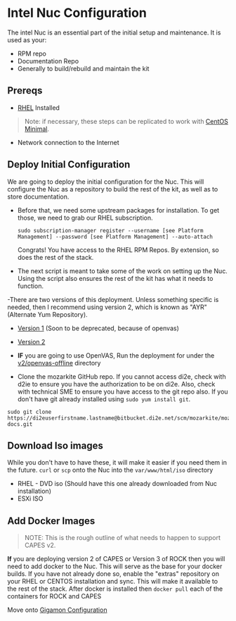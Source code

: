 # Intel Nuc Configuration

The intel Nuc is an essential part of the initial setup and maintenance. It is used as your:
- RPM repo
- Documentation Repo
- Generally to build/rebuild and maintain the kit

## Prereqs

- [RHEL](../rhel/README.md) Installed
> Note: if necessary, these steps can be replicated to work with [CentOS Minimal](http://mirror.mobap.edu/centos/7.5.1804/isos/x86_64/CentOS-7-x86_64-Minimal-1804.iso).

- Network connection to the Internet

## Deploy Initial Configuration
We are going to deploy the initial configuration for the Nuc. This will configure the Nuc as a repository to build the rest of the kit, as well as to store documentation.  

- Before that, we need some upstream packages for installation. To get those, we need to grab our RHEL subscription.

  ```
  sudo subscription-manager register --username [see Platform Management] --password [see Platform Management] --auto-attach
  ```

  Congrats! You have access to the RHEL RPM Repos. By extension, so does the rest of the stack.

- The next script is meant to take some of the work on setting up the Nuc. Using the script also ensures the rest of the kit has what it needs to function.

 -There are two versions of this deployment. Unless something specific is needed, then I recommend using version 2, which is known as "AYR" (Alternate Yum Repository).
   - [Version 1](..topics/nuc/v1/README.md) (Soon to be deprecated, because of openvas)
   - [Version 2](..topics/nuc/v2/ayr/README.md)

- **IF** you are going to use OpenVAS, Run the deployment for under the [v2/openvas-offline](..topics/nuc/v2/ayr/README.md) directory

- Clone the mozarkite GitHub repo. If you cannot access di2e, check with d2ie to ensure you have the authorization to be on di2e. Also, check with technical SME to ensure you have access to the git repo also. If you don't have git already installed using `sudo yum install git`.

```
sudo git clone https://di2euserfirstname.lastname@bitbucket.di2e.net/scm/mozarkite/mozarkite-docs.git
```

## Download Iso images
While you don't have to have these, it will make it easier if you need them in the future. `curl` or `scp` onto the Nuc into the `var/www/html/iso` directory
 - RHEL - DVD iso (Should have this one already downloaded from Nuc installation)
 - ESXi ISO

## Add Docker Images
>NOTE: This is the rough outline of what needs to happen to support CAPES v2.

**If** you are deploying version 2 of CAPES or Version 3 of ROCK then you will need to add docker to the Nuc. This will serve as the base for your docker builds. If you have not already done so, enable the "extras" repository on your RHEL or CENTOS installation and sync. This will make it available to the rest of the stack. After docker is installed then `docker pull` each of the containers for ROCK and CAPES


Move onto [Gigamon Configuration](../gigamon/README.md)
